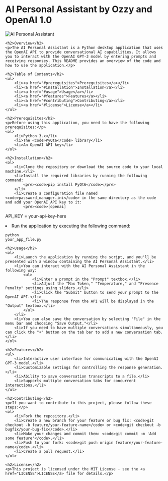 <!DOCTYPE html>
<html>
<head>
    <meta charset="UTF-8">
    <title>AI Personal Assistant by Ozzy and OpenAI 1.0</title>
</head>
<body>
    <h1>AI Personal Assistant by Ozzy and OpenAI 1.0</h1>
    <img src="https://place-your-image-here.com" alt="AI Personal Assistant">

    <h2>Overview</h2>
    <p>The AI Personal Assistant is a Python desktop application that uses the OpenAI API to provide conversational AI capabilities. It allows you to interact with the OpenAI GPT-3 model by entering prompts and receiving responses. This README provides an overview of the code and how to use the application.</p>

    <h2>Table of Contents</h2>
    <ul>
        <li><a href="#prerequisites">Prerequisites</a></li>
        <li><a href="#installation">Installation</a></li>
        <li><a href="#usage">Usage</a></li>
        <li><a href="#features">Features</a></li>
        <li><a href="#contributing">Contributing</a></li>
        <li><a href="#license">License</a></li>
    </ul>

    <h2>Prerequisites</h2>
    <p>Before using this application, you need to have the following prerequisites:</p>
    <ol>
        <li>Python 3.x</li>
        <li>The <code>PyQt6</code> library</li>
        <li>An OpenAI API key</li>
    </ol>

    <h2>Installation</h2>
    <ol>
        <li>Clone the repository or download the source code to your local machine.</li>
        <li>Install the required libraries by running the following command:
            <pre><code>pip install PyQt6</code></pre>
        </li>
        <li>Create a configuration file named <code>password_manager.ini</code> in the same directory as the code and add your OpenAI API key to it:
            <pre><code>[openai]
API_KEY = your-api-key-here
</code></pre>
        </li>
        <li>Run the application by executing the following command:
            <pre><code>python your_app_file.py</code></pre>
        </li>
    </ol>

    <h2>Usage</h2>
    <ol>
        <li>Launch the application by running the script, and you'll be presented with a window containing the AI Personal Assistant.</li>
        <li>You can interact with the AI Personal Assistant in the following way:
            <ul>
                <li>Enter a prompt in the "Prompt" textbox.</li>
                <li>Adjust the "Max Token," "Temperature," and "Presence Penalty" settings using sliders.</li>
                <li>Click the "Submit" button to send your prompt to the OpenAI API.</li>
                <li>The response from the API will be displayed in the "Output" textbox.</li>
            </ul>
        </li>
        <li>You can also save the conversation by selecting "File" in the menu bar and choosing "Save Output."</li>
        <li>If you need to have multiple conversations simultaneously, you can click the "+" button on the tab bar to add a new conversation tab.</li>
    </ol>

    <h2>Features</h2>
    <ul>
        <li>Interactive user interface for communicating with the OpenAI GPT-3 model.</li>
        <li>Customizable settings for controlling the response generation.</li>
        <li>Ability to save conversation transcripts to a file.</li>
        <li>Supports multiple conversation tabs for concurrent interactions.</li>
    </ul>

    <h2>Contributing</h2>
    <p>If you want to contribute to this project, please follow these steps:</p>
    <ol>
        <li>Fork the repository.</li>
        <li>Create a new branch for your feature or bug fix: <code>git checkout -b feature/your-feature-name</code> or <code>git checkout -b bugfix/your-bug-fix</code>.</li>
        <li>Make your changes and commit them: <code>git commit -m 'Add some feature'</code>.</li>
        <li>Push to your fork: <code>git push origin feature/your-feature-name</code>.</li>
        <li>Create a pull request.</li>
    </ol>

    <h2>License</h2>
    <p>This project is licensed under the MIT License - see the <a href="LICENSE">LICENSE</a> file for details.</p>
</body>
</html>

